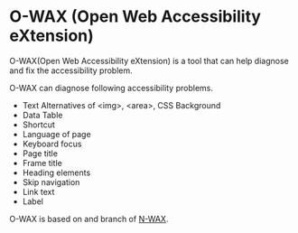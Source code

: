 O-WAX (Open Web Accessibility eXtension)
========================================

O-WAX(Open Web Accessibility eXtension) is a tool that can help diagnose and fix the accessibility problem.

O-WAX can diagnose following accessibility problems.
 * Text Alternatives of \<img\>, \<area\>, CSS Background
 * Data Table
 * Shortcut
 * Language of page
 * Keyboard focus
 * Page title
 * Frame title
 * Heading elements
 * Skip navigation
 * Link text
 * Label

O-WAX is based on and branch of [N-WAX](http://html.nhncorp.com/markup_tools/nwax).

